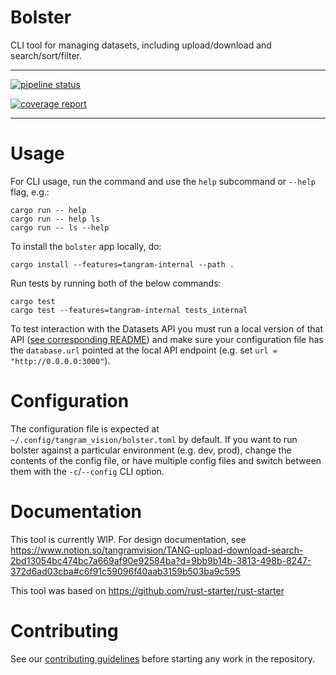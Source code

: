 # Bolster

CLI tool for managing datasets, including upload/download and
search/sort/filter.

---

[![pipeline status](https://gitlab.com/tangram-vision/bolster/badges/main/pipeline.svg)](https://gitlab.com/tangram-vision/bolster/-/commits/main)

[![coverage report](https://gitlab.com/tangram-vision/bolster/badges/main/coverage.svg)](https://gitlab.com/tangram-vision/bolster/-/commits/main)

---


# Usage

For CLI usage, run the command and use the `help` subcommand or `--help` flag, e.g.:

```
cargo run -- help
cargo run -- help ls
cargo run -- ls --help
```

To install the `bolster` app locally, do:

```
cargo install --features=tangram-internal --path .
```

Run tests by running both of the below commands:

```
cargo test
cargo test --features=tangram-internal tests_internal
```

To test interaction with the Datasets API you must run a local version of
that API ([see corresponding
README](https://gitlab.com/tangram-vision/devops/-/tree/greg/postgrest-app/tangram-datasets))
and make sure your configuration file has the `database.url` pointed at the
local API endpoint (e.g. set `url = "http://0.0.0.0:3000"`).

# Configuration

The configuration file is expected at `~/.config/tangram_vision/bolster.toml` by
default. If you want to run bolster against a particular environment (e.g. dev,
prod), change the contents of the config file, or have multiple config files and
switch between them with the `-c`/`--config` CLI option.

# Documentation

This tool is currently WIP. For design documentation, see
https://www.notion.so/tangramvision/TANG-upload-download-search-2bd13054bc474bc7a669af90e92584ba?d=9bb9b14b-3813-498b-8247-372d6ad03cba#c6f91c59096f40aab3159b503ba9c595

This tool was based on https://github.com/rust-starter/rust-starter

# Contributing

See our [contributing guidelines](CONTRIBUTING.md) before starting any work in
the repository.
